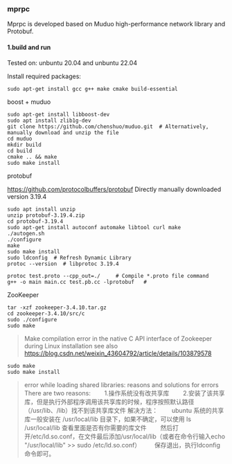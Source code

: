 ### mprpc

Mprpc is developed based on Muduo high-performance network library and Protobuf.


#### 1.build and run

Tested on:
    unbuntu 20.04 and unbuntu 22.04

Install required packages:


```shell
sudo apt-get install gcc g++ make cmake build-essential
```


boost + muduo

```shell
sudo apt-get install libboost-dev
sudo apt install zlib1g-dev
git clone https://github.com/chenshuo/muduo.git  # Alternatively, manually download and unzip the file
cd muduo
mkdir build
cd build
cmake .. && make
sudo make install
```



protobuf

https://github.com/protocolbuffers/protobuf
Directly manually downloaded version 3.19.4

```shell
sudo apt install unzip
unzip protobuf-3.19.4.zip
cd protobuf-3.19.4
sudo apt-get install autoconf automake libtool curl make
./autogen.sh
./configure
make
sudo make install
sudo ldconfig  # Refresh Dynamic Library
protoc --version  # libprotoc 3.19.4
```


```shell
protoc test.proto --cpp_out=./     # Compile *.proto file command
g++ -o main main.cc test.pb.cc -lprotobuf   # 
```


ZooKeeper

```shell
tar -xzf zookeeper-3.4.10.tar.gz
cd zookeeper-3.4.10/src/c
sudo ./configure
sudo make  
```

> Make compilation error in the native C API interface of Zookeeper during Linux installation
> see also https://blog.csdn.net/weixin_43604792/article/details/103879578

```shell
sudo make
sudo make install
```

> error while loading shared libraries: reasons and solutions for errors 
> There are two reasons:
>　　1.操作系统没有改共享库
>　　2.安装了该共享库，但是执行外部程序调用该共享库的时候，程序按照默认路径（/usr/lib、/lib）找不到该共享库文件
> 解决方法：
>　　ubuntu 系统的共享库一般安装在 /usr/local/lib 目录下，如果不确定，可以使用 ls  /usr/local/lib 查看里面是否有你需要的库文件
>　　然后打开/etc/ld.so.conf，在文件最后添加/usr/local/lib（或者在命令行输入echo "/usr/local/lib" >> sudo /etc/ld.so.conf）
>　　保存退出，执行ldconfig命令即可。

















